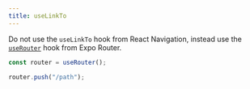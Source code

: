 ```yaml
---
title: useLinkTo
---
```


Do not use the `useLinkTo` hook from React Navigation, instead use the [`useRouter`](/docs/features/linking#userouter) hook from Expo Router.

```js
const router = useRouter();

router.push("/path");
```
